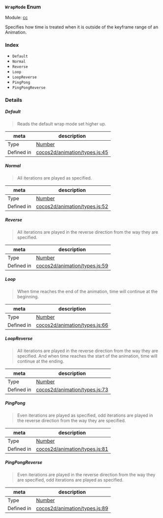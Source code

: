 ### `WrapMode` Enum



Module: [cc](../modules/cc.md)


Specifies how time is treated when it is outside of the keyframe range of an Animation.


### Index
  - `Default`
  - `Normal`
  - `Reverse`
  - `Loop`
  - `LoopReverse`
  - `PingPong`
  - `PingPongReverse`

### Details


##### Default

> Reads the default wrap mode set higher up.

| meta | description |
|------|-------------|
| Type | <a href="https://developer.mozilla.org/en/JavaScript/Reference/Global_Objects/Number" class="crosslink external" target="_blank">Number</a> |
| Defined in | [cocos2d/animation/types.js:45](https://github.com/cocos-creator/engine/blob/9b7a7dc11ce49f0fdca3c34df5ab59604060c0a4/cocos2d/animation/types.js#L45) |



##### Normal

> All iterations are played as specified.

| meta | description |
|------|-------------|
| Type | <a href="https://developer.mozilla.org/en/JavaScript/Reference/Global_Objects/Number" class="crosslink external" target="_blank">Number</a> |
| Defined in | [cocos2d/animation/types.js:52](https://github.com/cocos-creator/engine/blob/9b7a7dc11ce49f0fdca3c34df5ab59604060c0a4/cocos2d/animation/types.js#L52) |



##### Reverse

> All iterations are played in the reverse direction from the way they are specified.

| meta | description |
|------|-------------|
| Type | <a href="https://developer.mozilla.org/en/JavaScript/Reference/Global_Objects/Number" class="crosslink external" target="_blank">Number</a> |
| Defined in | [cocos2d/animation/types.js:59](https://github.com/cocos-creator/engine/blob/9b7a7dc11ce49f0fdca3c34df5ab59604060c0a4/cocos2d/animation/types.js#L59) |



##### Loop

> When time reaches the end of the animation, time will continue at the beginning.

| meta | description |
|------|-------------|
| Type | <a href="https://developer.mozilla.org/en/JavaScript/Reference/Global_Objects/Number" class="crosslink external" target="_blank">Number</a> |
| Defined in | [cocos2d/animation/types.js:66](https://github.com/cocos-creator/engine/blob/9b7a7dc11ce49f0fdca3c34df5ab59604060c0a4/cocos2d/animation/types.js#L66) |



##### LoopReverse

> All iterations are played in the reverse direction from the way they are specified.
And when time reaches the start of the animation, time will continue at the ending.

| meta | description |
|------|-------------|
| Type | <a href="https://developer.mozilla.org/en/JavaScript/Reference/Global_Objects/Number" class="crosslink external" target="_blank">Number</a> |
| Defined in | [cocos2d/animation/types.js:73](https://github.com/cocos-creator/engine/blob/9b7a7dc11ce49f0fdca3c34df5ab59604060c0a4/cocos2d/animation/types.js#L73) |



##### PingPong

> Even iterations are played as specified, odd iterations are played in the reverse direction from the way they
are specified.

| meta | description |
|------|-------------|
| Type | <a href="https://developer.mozilla.org/en/JavaScript/Reference/Global_Objects/Number" class="crosslink external" target="_blank">Number</a> |
| Defined in | [cocos2d/animation/types.js:81](https://github.com/cocos-creator/engine/blob/9b7a7dc11ce49f0fdca3c34df5ab59604060c0a4/cocos2d/animation/types.js#L81) |



##### PingPongReverse

> Even iterations are played in the reverse direction from the way they are specified, odd iterations are played
as specified.

| meta | description |
|------|-------------|
| Type | <a href="https://developer.mozilla.org/en/JavaScript/Reference/Global_Objects/Number" class="crosslink external" target="_blank">Number</a> |
| Defined in | [cocos2d/animation/types.js:89](https://github.com/cocos-creator/engine/blob/9b7a7dc11ce49f0fdca3c34df5ab59604060c0a4/cocos2d/animation/types.js#L89) |


